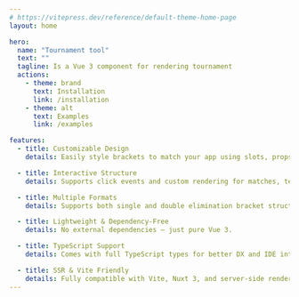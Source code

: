 ```yaml
---
# https://vitepress.dev/reference/default-theme-home-page
layout: home

hero:
  name: "Tournament tool"
  text: ""
  tagline: Is a Vue 3 component for rendering tournament
  actions:
    - theme: brand
      text: Installation
      link: /installation
    - theme: alt
      text: Examples
      link: /examples

features:
  - title: Customizable Design
    details: Easily style brackets to match your app using slots, props, and CSS variables.

  - title: Interactive Structure
    details: Supports click events and custom rendering for matches, teams, and scores.

  - title: Multiple Formats
    details: Supports both single and double elimination bracket structures out of the box.

  - title: Lightweight & Dependency-Free
    details: No external dependencies — just pure Vue 3.

  - title: TypeScript Support
    details: Comes with full TypeScript types for better DX and IDE integration.

  - title: SSR & Vite Friendly
    details: Fully compatible with Vite, Nuxt 3, and server-side rendering.
---
```


